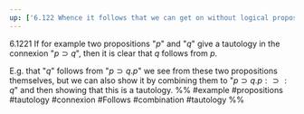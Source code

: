 ```yaml
---
up: ['6.122 Whence it follows that we can get on without logical propositions']
---
```

6.1221 If for example two propositions "$p$" and "$q$" give a tautology in the connexion "$p \supset q$", then it is clear that $q$ follows from $p$.

E.g. that "$q$" follows from "$p \supset q.p$" we see from these two propositions themselves, but we can also show it by combining them to "$p \supset q.p : \supset : q$" and then showing that this is a tautology.
%%
#example #propositions #tautology #connexion #Follows #combination #tautology %%